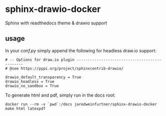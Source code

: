 # sphinx-drawio-docker
Sphinx with readthedocs theme &amp; drawio support

## usage
In your _conf.py_ simply append the following for headless draw.io support:
```
# -- Options for draw.io plugin ----------------------------------------------
# @see https://pypi.org/project/sphinxcontrib-drawio/

drawio_default_transparency = True
drawio_headless = True
drawio_no_sandbox = True
```
To generate html and pdf, simply run in the docs root:
```
docker run --rm -v `pwd`:/docs jaredweinfurtner/sphinx-drawio-docker make html latexpdf
```
